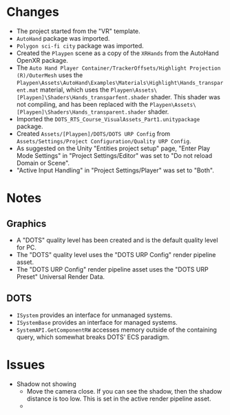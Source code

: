 
# Changes
- The project started from the "VR" template.
- `AutoHand` package was imported.
- `Polygon sci-fi city` package was imported.
- Created the `Playpen` scene as a copy of the `XRHands` from the AutoHand OpenXR package.
- The `Auto Hand Player Container/TrackerOffsets/Highlight Projection (R)/OuterMesh` uses the `Playpen\Assets\AutoHand\Examples\Materials\Highlight\Hands_transparent.mat` material, which uses the `Playpen\Assets\[Playpen]\Shaders\Hands_transparfent.shader` shader. This shader was not compiling, and has been replaced with the `Playpen\Assets\[Playpen]\Shaders\Hands_transparent.shader` shader.
- Imported the `DOTS_RTS_Course_VisualAssets_Part1.unitypackage` package.
- Created `Assets/[Playpen]/DOTS/DOTS URP Config` from `Assets/Settings/Project Configuration/Quality URP Config`.
- As suggested on the Unity "Entities project setup" page, "Enter Play Mode Settings" in "Project Settings/Editor" was set to "Do not reload Domain or Scene".
- "Active Input Handling" in "Project Settings/Player" was set to "Both".

# Notes
## Graphics
- A "DOTS" quality level has been created and is the default quality level for PC.
- The "DOTS" quality level uses the "DOTS URP Config" render pipeline asset.
- The "DOTS URP Config" render pipeline asset uses the "DOTS URP Preset" Universal Render Data.

## DOTS
- `ISystem` provides an interface for unmanaged systems.
- `ISystemBase` provides an interface for managed systems.
- `SystemAPI.GetComponentRW` accesses memory outside of the containing query, which somewhat breaks DOTS' ECS paradigm.

# Issues
- Shadow not showing
  - Move the camera close. If you can see the shadow, then the shadow distance is too low. This is set in the active render pipeline asset.
  - 